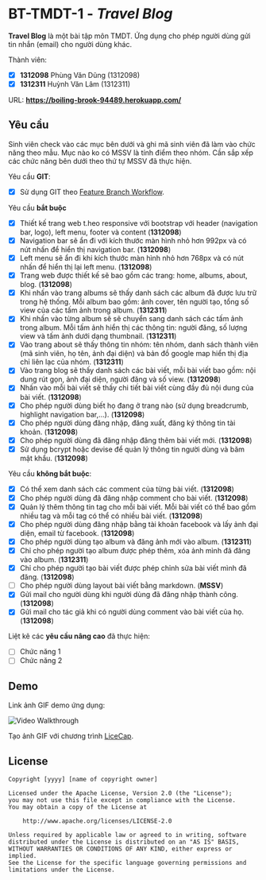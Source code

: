 # BT-TMDT-1 - *Travel Blog*

**Travel Blog** là một bài tập môn TMDT. Ứng dụng cho phép người dùng gửi tin nhắn (email) cho người dùng khác.

Thành viên:
* [x] **1312098** Phùng Văn Dũng (1312098)
* [x] **1312311** Huỳnh Văn Lâm (1312311)

URL: **https://boiling-brook-94489.herokuapp.com/**

## Yêu cầu

Sinh viên check vào các mục bên dưới và ghi mã sinh viên đã làm vào chức năng theo mẫu. Mục nào ko có MSSV là tính điểm theo nhóm. Cần sắp xếp các chức năng bên dưới theo thứ tự MSSV đã thực hiện.

Yêu cầu **GIT**:
* [x] Sử dụng GIT theo [Feature Branch Workflow](https://www.atlassian.com/git/tutorials/comparing-workflows#feature-branch-workflow).

Yêu cầu **bắt buộc**
* [x] Thiết kế trang web t.heo responsive với bootstrap với header (navigation bar, logo), left menu, footer và content (**1312098**)
* [x] Navigation bar sẽ ẩn đi với kích thước màn hình nhỏ hơn 992px và có nút nhấn để hiển thị navigation bar. (**1312098**)
* [x] Left menu sẽ ẩn đi khi kích thước màn hình nhỏ hơn 768px và có nút nhấn để hiển thị lại left menu. (**1312098**)
* [x] Trang web được thiết kế sẽ bao gồm các trang: home, albums, about, blog. (**1312098**)
* [x] Khi nhấn vào trang albums sẽ thấy danh sách các album đã được lưu trữ trong hệ thống. Mỗi album bao gồm: ảnh cover, tên người tạo, tổng số view của các tấm ảnh trong album. (**1312311**)
* [x] Khi nhấn vào từng album sẽ sẽ chuyển sang danh sách các tấm ảnh trong album. Mỗi tấm ảnh hiển thị các thông tin: người đăng, số lượng view và tấm ảnh dưới dạng thumbnail. (**1312311**)
* [x] Vào trang about sẽ thấy thông tin nhóm: tên nhóm, danh sách thành viên (mã sinh viên, họ tên, ảnh đại diện) và bản đồ google map hiển thị địa chỉ liên lạc của nhóm. (**1312311**)
* [x] Vào trang blog sẽ thấy danh sách các bài viết, mỗi bài viết bao gồm: nội dung rút gọn, ảnh đại diện, người đăng và số view. (**1312098**)
* [x] Nhấn vào mỗi bài viết sẽ thấy chi tiết bài viết cùng đầy đủ nội dung của bài viết. (**1312098**)
* [x] Cho phép người dùng biết họ đang ở trang nào (sử dụng breadcrumb, highlight navigation bar,...). (**1312098**)
* [x] Cho phép người dùng đăng nhập, đăng xuất, đăng ký thông tin tài khoản. (**1312098**)
* [x] Cho phép người dùng đã đăng nhập đăng thêm bài viết mới. (**1312098**)
* [x] Sử dụng bcrypt hoặc devise để quản lý thông tin người dùng và băm mật khẩu. (**1312098**)

Yêu cầu **không bắt buộc**:
* [x] Có thể xem danh sách các comment của từng bài viết.  (**1312098**)
* [x] Cho phép người dùng đã đăng nhập comment cho bài viết. (**1312098**)
* [x] Quản lý thêm thông tin tag cho mỗi bài viết. Mỗi bài viết có thể bao gồm nhiều tag và mỗi tag có thể có nhiều bài viết. (**1312098**)
* [x] Cho phép người dùng đăng nhập bằng tài khoản facebook và lấy ảnh đại diện, email từ facebook. (**1312098**)
* [x] Cho phép người dùng tạo album và đăng ảnh mới vào album. (**1312311**)
* [x] Chỉ cho phép người tạo album được phép thêm, xóa ảnh mình đã đăng vào album. (**1312311**)
* [x] Chỉ cho phép người tạo bài viết được phép chỉnh sửa bài viết mình đã đăng. (**1312098**)
* [ ] Cho phép người dùng layout bài viết bằng markdown. (**MSSV**)
* [x] Gửi mail cho người dùng khi người dùng đã đăng nhập thành công. (**1312098**)
* [x] Gửi mail cho tác giả khi có người dùng comment vào bài viết của họ. (**1312098**)

Liệt kê các **yêu cầu nâng cao** đã thực hiện:
* [ ] Chức năng 1
* [ ] Chức năng 2

## Demo

Link ảnh GIF demo ứng dụng:

![Video Walkthrough](demo.gif)

Tạo ảnh GIF với chương trình [LiceCap](http://www.cockos.com/licecap/).


## License

    Copyright [yyyy] [name of copyright owner]

    Licensed under the Apache License, Version 2.0 (the "License");
    you may not use this file except in compliance with the License.
    You may obtain a copy of the License at

        http://www.apache.org/licenses/LICENSE-2.0

    Unless required by applicable law or agreed to in writing, software
    distributed under the License is distributed on an "AS IS" BASIS,
    WITHOUT WARRANTIES OR CONDITIONS OF ANY KIND, either express or implied.
    See the License for the specific language governing permissions and
    limitations under the License.
